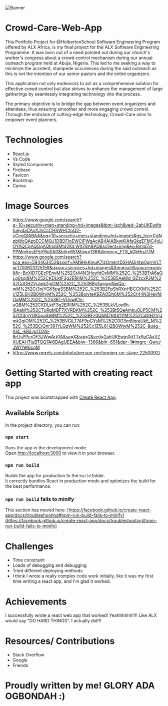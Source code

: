 ![Banner](https://github.com/MsGeeO/crowdcare-app/assets/113802790/15322333-533c-4e80-9bda-fc360d2ca9bb)

# Crowd-Care-Web-App
This Portfolio Project for @HolbertonSchool Software Engineering Program offered by ALX Africa, is my final project for the ALX Software Engineering Programme. It was born out of a need pointed out during our church's worker's congress about a crowd control mechanism during our annual outreach program held at Abuja, Nigeria. This led to me seeking a way to minimize the accident, stampede occurences during the said outreach as this is not the intention of our senior pastors and the entire organizers.

This application not only endeavors to act as a comprehensive solution for effective crowd control but also strives to enhance the management of large gatherings by seamlessly integrating technology into the process.

The primary objective is to bridge the gap between event organizers and attendees, thus ensuring smoother and more engaging crowd control. Through the embrace of cutting-edge technology, Crowd-Care aims to empower event planners.

# Technologies
+ React.js
+ Vs Code
+ Styled Components
+ Firebase
+ Favicon
+ Bootstrap
+ Canva

# Image Sources
+ https://www.google.com/search?q=10+security+men+standing+hd+images&tbm=isch&ved=2ahUKEwjfqtueydaCAxXJnCcCHSWHCtoQ2-cCegQIABAA&oq=10+security+men+standing+hd+images&gs_lcp=CgNpbWcQAzoECCMQJ1DBDFioEWCiFWgAcAB4AIABkwKIAfsGkgEFMC4xLjOYAQCgAQGqAQtnd3Mtd2l6LWltZ8ABAQ&sclient=img&ei=BmldZd-PPMm5nsEPpY6q0A0&bih=651&biw=1366#imgrc=_FT8_kDkHqJf7M
+ https://www.google.com/search?sca_esv=584463452&sxsrf=AM9HkKmuK7izOmerzDSHAQj4tw0grnVLTw:1700620125159&q=our+services+hd+images&tbm=isch&source=univ&fir=BcXiD7GEcPEnvM%252Ct44N3HeyfdOxMM%252C_%253BTrA6aQLg0sql8M%252CKDLktF3g2ERIIM%252C_%253B5AeWd_GZzcxPJM%252CdGH2VjJmk2giOM%252C_%253BBg1wywgNwQq-wM%252Ct3njYGK5paSSBM%252C_%253B2FpShRXnHBCCKM%252Cc1Z5L6H2B0WtyM%252C_%253BoivteK9ZAODh6M%252Ct44N3HeyfdOxMM%252C_%253BT-VDvwK1n-uQBM%252CKDLktF3g2ERIIM%252C_%253BLkVLox6h-i6AaM%252CTuRgMDF7XYRDKM%252C_%253Bt5QeAmkuOLP5CM%252Ct3njYGK5paSSBM%252C_%253BFz0QbMZ6tUt1YM%252CdGH2VjJmk2giOM%252C_%253BVGiLT7AF9pGYsM%252C0O3m8lqraUkE_M%252C_%253BCjQnr391YLQzWM%252Cc1Z5L6H2B0WtyM%252C_&usg=AI4_-kRiLmzDzN-8rUsPPcrOF3JWwArk1A&sa=X&sqi=2&ved=2ahUKEwjn0dTTx9aCAxVZXUEAHTiuBTQQ7Al6BAgUEEA&biw=1366&bih=651&dpr=1#imgrc=QwvJJW1Yet6cqM
+ https://www.pexels.com/photo/person-performing-on-stage-2250092/

# Getting Started with creating react app
This project was bootstrapped with [Create React App](https://github.com/facebook/create-react-app).
## Available Scripts
In the project directory, you can run:
### `npm start`
Runs the app in the development mode.\
Open [http://localhost:3000](http://localhost:3000) to view it in your browser.
### `npm run build`
Builds the app for production to the `build` folder.\
It correctly bundles React in production mode and optimizes the build for the best performance.
### `npm run build` fails to minify
This section has moved here: [https://facebook.github.io/create-react-app/docs/troubleshooting#npm-run-build-fails-to-minify](https://facebook.github.io/create-react-app/docs/troubleshooting#npm-run-build-fails-to-minify)


# Challenges
+ Time constraint
+ Loads of debugging and debugging
+ Tried different deploying methods
+ I think I wrote a really complex code work initially, like it was my first time writing a react app, and I'm glad it worked.

# Achievements
I successfully wrote a react web app that worked! Yeahhhhhh!!!!
Like ALX would say "DO HARD THINGS". I actually did!!!

# Resources/ Contributions
+ Stack Overflow
+ Google
+ Friends

# Proudly written by me! GLORY ADA OGBONDAH :)
